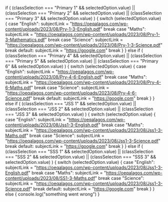 if (
  (classSelection === "Primary 1" && selectedOption.value) ||
  (classSelection === "Primary 2" && selectedOption.value) ||
  (classSelection === "Primary 3" && selectedOption.value)
) {
  switch (selectedOption.value) {
    case "English":
      subjectLink =
        "https://oeqalagos.com/wp-content/uploads/2023/08/Pry-1-3-English.pdf"
      break
    case "Maths":
      subjectLink =
        "https://oeqalagos.com/wp-content/uploads/2023/08/Pry-1-3-Mathematics.pdf"
      break
    case "Science":
      subjectLink =
        "https://oeqalagos.com/wp-content/uploads/2023/08/Pry-1-3-Science.pdf"
      break
    default:
      subjectLink = "https://google.com"
      break
  }
} else if (
  (classSelection === "Primary 4" && selectedOption.value) ||
  (classSelection === "Primary 5" && selectedOption.value) ||
  (classSelection === "Primary 6" && selectedOption.value)
) {
  switch (selectedOption.value) {
    case "English":
      subjectLink =
        "https://oeqalagos.com/wp-content/uploads/2023/08/Pry-4-6-English.pdf"
      break
    case "Maths":
      subjectLink =
        "https://oeqalagos.com/wp-content/uploads/2023/08/Pry-4-6-Maths.pdf"
      break
    case "Science":
      subjectLink =
        "https://oeqalagos.com/wp-content/uploads/2023/08/Pry-4-6-Science.pdf"
      break
    default:
      subjectLink = "https://google.com"
      break
  }
} else if (
  (classSelection === "JSS 1" && selectedOption.value) ||
  (classSelection === "JSS 2" && selectedOption.value) ||
  (classSelection === "JSS 3" && selectedOption.value)
) {
  switch (selectedOption.value) {
    case "English":
      subjectLink =
        "https://oeqalagos.com/wp-content/uploads/2023/08/Jss1-3-English.pdf"
      break
    case "Maths":
      subjectLink =
        "https://oeqalagos.com/wp-content/uploads/2023/08/Jss1-3-Maths.pdf"
      break
    case "Science":
      subjectLink =
        "https://oeqalagos.com/wp-content/uploads/2023/08/Jss1-3-Science.pdf"
      break
    default:
      subjectLink = "https://google.com"
      break
  }
} else if (
  (classSelection === "SSS 1" && selectedOption.value) ||
  (classSelection === "SSS 2" && selectedOption.value) ||
  (classSelection === "SSS 3" && selectedOption.value)
) {
  switch (selectedOption.value) {
    case "English":
      subjectLink =
        "https://oeqalagos.com/wp-content/uploads/2023/08/Jss1-3-English.pdf"
      break
    case "Maths":
      subjectLink =
        "https://oeqalagos.com/wp-content/uploads/2023/08/SS1-3-Maths.pdf"
      break
    case "Science":
      subjectLink =
        "https://oeqalagos.com/wp-content/uploads/2023/08/Jss1-3-Science.pdf"
      break
    default:
      subjectLink = "https://google.com"
      break
  }
} else {
  console.log("something went wrong")
}
